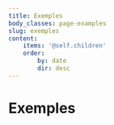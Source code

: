 ```yaml
---
title: Exemples
body_classes: page-examples
slug: exemples
content:
    items: '@self.children'
    order:
        by: date
        dir: desc
---
```


# Exemples